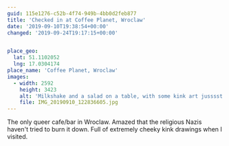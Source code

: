 ```yaml
---
guid: 115e1276-c52b-4f74-949b-4bb0d2feb877
title: 'Checked in at Coffee Planet, Wroclaw'
date: '2019-09-10T19:38:54+00:00'
changed: '2019-09-24T19:17:15+00:00'


place_geo:
  lat: 51.1102052
  lng: 17.0304174
place_name: 'Coffee Planet, Wroclaw'
images:
  - width: 2592
    height: 3423
    alt: 'Milkshake and a salad on a table, with some kink art jusssst visible. '
    file: IMG_20190910_122836605.jpg
---
```


The only queer cafe/bar in Wroclaw. Amazed that the religious Nazis haven't tried to burn it down. Full of extremely cheeky kink drawings when I visited. 
